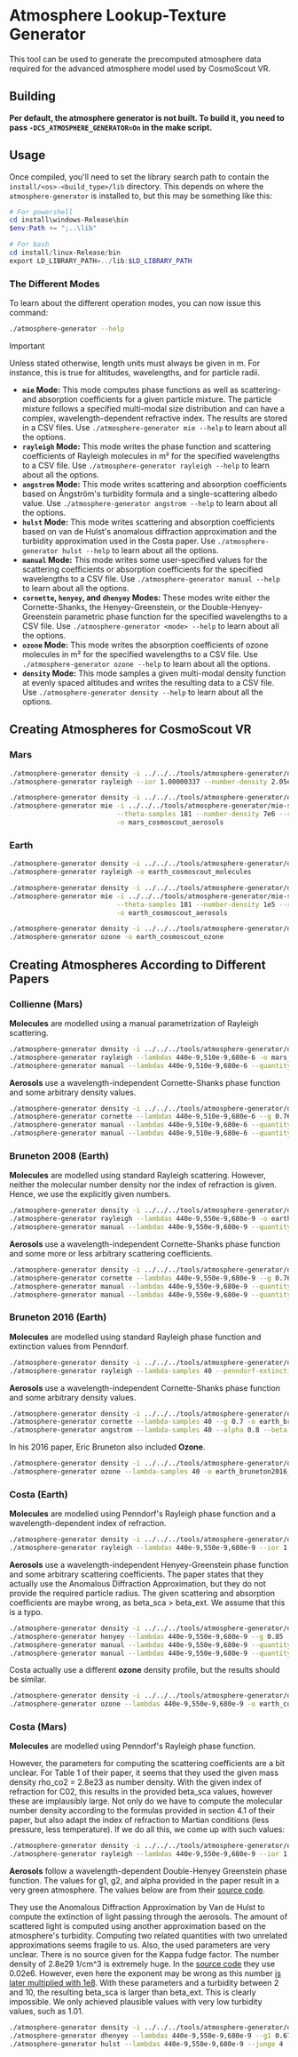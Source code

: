 <!-- 
SPDX-FileCopyrightText: German Aerospace Center (DLR) <cosmoscout@dlr.de>
SPDX-License-Identifier: CC-BY-4.0
 -->
 
 # Atmosphere Lookup-Texture Generator

This tool can be used to generate the precomputed atmosphere data required for the advanced atmosphere model used by CosmoScout VR.

## Building

**Per default, the atmosphere generator is not built.
To build it, you need to pass `-DCS_ATMOSPHERE_GENERATOR=On` in the make script.**

## Usage

Once compiled, you'll need to set the library search path to contain the `install/<os>-<build_type>/lib` directory.
This depends on where the `atmosphere-generator` is installed to, but this may be something like this:

```powershell
# For powershell
cd install\windows-Release\bin
$env:Path += ";..\lib"

# For bash
cd install/linux-Release/bin
export LD_LIBRARY_PATH=../lib:$LD_LIBRARY_PATH
```

### The Different Modes

To learn about the different operation modes, you can now issue this command:

```bash
./atmosphere-generator --help
```

> [!IMPORTANT]
> Unless stated otherwise, length units must always be given in m. For instance, this is true for altitudes, wavelengths, and for particle radii.

* **`mie` Mode:** This mode computes phase functions as well as scattering- and absorption coefficients for a given particle mixture. The particle mixture follows a specified multi-modal size distribution and can have a complex, wavelength-dependent refractive index. The results are stored in a CSV files. Use `./atmosphere-generator mie --help` to learn about all the options.
* **`rayleigh` Mode:** This mode writes the phase function and scattering coefficients of Rayleigh molecules in m² for the specified wavelengths to a CSV file. Use `./atmosphere-generator rayleigh --help` to learn about all the options.
* **`angstrom` Mode:** This mode writes scattering and absorption coefficients based on Ångström's turbidity formula and a single-scattering albedo value. Use `./atmosphere-generator angstrom --help` to learn about all the options.
* **`hulst` Mode:** This mode writes scattering and absorption coefficients based on van de Hulst's anomalous diffraction approximation and the turbidity approximation used in the Costa paper. Use `./atmosphere-generator hulst --help` to learn about all the options.
* **`manual` Mode:** This mode writes some user-specified values for the scattering coefficients or absorption coefficients for the specified wavelengths to a CSV file. Use `./atmosphere-generator manual --help` to learn about all the options.
* **`cornette`, `henyey`, and `dhenyey` Modes:** These modes write either the Cornette-Shanks, the Henyey-Greenstein, or the Double-Henyey-Greenstein parametric phase function for the specified wavelengths to a CSV file. Use `./atmosphere-generator <mode> --help` to learn about all the options.
* **`ozone` Mode:** This mode writes the absorption coefficients of ozone molecules in m² for the specified wavelengths to a CSV file. Use `./atmosphere-generator ozone --help` to learn about all the options.
* **`density` Mode:** This mode samples a given multi-modal density function at evenly spaced altitudes and writes the resulting data to a CSV file. Use `./atmosphere-generator density --help` to learn about all the options.


## Creating Atmospheres for CosmoScout VR

### Mars

```bash
./atmosphere-generator density -i ../../../tools/atmosphere-generator/density-settings/mars_cosmoscout_molecules.json -o mars_cosmoscout_molecules
./atmosphere-generator rayleigh --ior 1.00000337 --number-density 2.05e23 -o mars_cosmoscout_molecules

./atmosphere-generator density -i ../../../tools/atmosphere-generator/density-settings/mars_cosmoscout_aerosols.json -o mars_cosmoscout_aerosols
./atmosphere-generator mie -i ../../../tools/atmosphere-generator/mie-settings/mars_bimodal.json \
                           --theta-samples 181 --number-density 7e6 --radius-samples 10000 \
                           -o mars_cosmoscout_aerosols
```

### Earth

```bash
./atmosphere-generator density -i ../../../tools/atmosphere-generator/density-settings/earth_bruneton_molecules.json -o earth_cosmoscout_molecules
./atmosphere-generator rayleigh -o earth_cosmoscout_molecules

./atmosphere-generator density -i ../../../tools/atmosphere-generator/density-settings/earth_bruneton_aerosols.json -o earth_cosmoscout_aerosols
./atmosphere-generator mie -i ../../../tools/atmosphere-generator/mie-settings/earth_haze.json \
                           --theta-samples 181 --number-density 1e5 --radius-samples 10000 \
                           -o earth_cosmoscout_aerosols

./atmosphere-generator density -i ../../../tools/atmosphere-generator/density-settings/earth_bruneton_ozone.json -o earth_cosmoscout_ozone
./atmosphere-generator ozone -o earth_cosmoscout_ozone
```

## Creating Atmospheres According to Different Papers

### Collienne (Mars)

**Molecules** are modelled using a manual parametrization of Rayleigh scattering.

```bash
./atmosphere-generator density -i ../../../tools/atmosphere-generator/density-settings/mars_collienne_molecules.json -o mars_collienne_molecules
./atmosphere-generator rayleigh --lambdas 440e-9,510e-9,680e-6 -o mars_collienne_molecules
./atmosphere-generator manual --lambdas 440e-9,510e-9,680e-6 --quantity beta_sca --values 5.75e-6,13.57e-6,19.918e-6 -o mars_collienne_molecules_scattering
```

**Aerosols** use a wavelength-independent Cornette-Shanks phase function and some arbitrary density values.

```bash
./atmosphere-generator density -i ../../../tools/atmosphere-generator/density-settings/mars_collienne_aerosols.json -o mars_collienne_aerosols
./atmosphere-generator cornette --lambdas 440e-9,510e-9,680e-6 --g 0.76 -o mars_collienne_aerosols
./atmosphere-generator manual --lambdas 440e-9,510e-9,680e-6 --quantity beta_sca --values 3e-6 -o mars_collienne_aerosols_scattering
./atmosphere-generator manual --lambdas 440e-9,510e-9,680e-6 --quantity beta_abs --values 0 -o mars_collienne_aerosols_absorption
```

### Bruneton 2008 (Earth)

**Molecules** are modelled using standard Rayleigh scattering. However, neither the molecular number density nor the index of refraction is given. Hence, we use the explicitly given numbers.

```bash
./atmosphere-generator density -i ../../../tools/atmosphere-generator/density-settings/earth_bruneton_molecules.json -o earth_bruneton2008_molecules
./atmosphere-generator rayleigh --lambdas 440e-9,550e-9,680e-9 -o earth_bruneton2008_molecules
./atmosphere-generator manual --lambdas 440e-9,550e-9,680e-9 --quantity beta_sca --values 33.1e-6,15.5e-6,5.8e-6 -o earth_bruneton2008_molecules_scattering
```

**Aerosols** use a wavelength-independent Cornette-Shanks phase function and some more or less arbitrary scattering coefficients.

```bash
./atmosphere-generator density -i ../../../tools/atmosphere-generator/density-settings/earth_bruneton_aerosols.json -o earth_bruneton2008_aerosols
./atmosphere-generator cornette --lambdas 440e-9,550e-9,680e-9 --g 0.76 -o earth_bruneton2008_aerosols
./atmosphere-generator manual --lambdas 440e-9,550e-9,680e-9 --quantity beta_sca --values 2.1e-3 -o earth_bruneton2008_aerosols_scattering
./atmosphere-generator manual --lambdas 440e-9,550e-9,680e-9 --quantity beta_abs --values 2.1e-4 -o earth_bruneton2008_aerosols_absorption
```

### Bruneton 2016 (Earth)

**Molecules** are modelled using standard Rayleigh phase function and extinction values from Penndorf.

```bash
./atmosphere-generator density -i ../../../tools/atmosphere-generator/density-settings/earth_bruneton_molecules.json -o earth_bruneton2016_molecules
./atmosphere-generator rayleigh --lambda-samples 40 --penndorf-extinction -o earth_bruneton2016_molecules
```

**Aerosols** use a wavelength-independent Cornette-Shanks phase function and some arbitrary density values.

```bash
./atmosphere-generator density -i ../../../tools/atmosphere-generator/density-settings/earth_bruneton_aerosols.json -o earth_bruneton2016_aerosols
./atmosphere-generator cornette --lambda-samples 40 --g 0.7 -o earth_bruneton2016_aerosols
./atmosphere-generator angstrom --lambda-samples 40 --alpha 0.8 --beta 0.04 --single-scattering-albedo 0.8 --scale-height 1200 -o earth_bruneton2016_aerosols
```

In his 2016 paper, Eric Bruneton also included **Ozone**.

```bash
./atmosphere-generator density -i ../../../tools/atmosphere-generator/density-settings/earth_bruneton_ozone.json -o earth_bruneton2016_ozone
./atmosphere-generator ozone --lambda-samples 40 -o earth_bruneton2016_ozone
```

### Costa (Earth)

**Molecules** are modelled using Penndorf's Rayleigh phase function and a wavelength-dependent index of refraction.

```bash
./atmosphere-generator density -i ../../../tools/atmosphere-generator/density-settings/earth_bruneton_molecules.json -o earth_costa_molecules
./atmosphere-generator rayleigh --lambdas 440e-9,550e-9,680e-9 --ior 1.00028276,1.00027783,1.00027598 --penndorf-phase --depolarization 0.0279 --number-density 2.68731e25 -o earth_costa_molecules
```

**Aerosols** use a wavelength-independent Henyey-Greenstein phase function and some arbitrary scattering coefficients.
The paper states that they actually use the Anomalous Diffraction Approximation, but they do not provide the required particle radius.
The given scattering and absorption coefficients are maybe wrong, as beta_sca > beta_ext.
We assume that this is a typo.

```bash
./atmosphere-generator density -i ../../../tools/atmosphere-generator/density-settings/earth_bruneton_aerosols.json -o earth_costa_aerosols
./atmosphere-generator henyey --lambdas 440e-9,550e-9,680e-9 --g 0.85 -o earth_costa_aerosols
./atmosphere-generator manual --lambdas 440e-9,550e-9,680e-9 --quantity beta_sca --values 4e-5 -o earth_costa_aerosols_scattering
./atmosphere-generator manual --lambdas 440e-9,550e-9,680e-9 --quantity beta_abs --values 4e-6 -o earth_costa_aerosols_absorption
```

Costa actually use a different **ozone** density profile, but the results should be similar.

```bash
./atmosphere-generator density -i ../../../tools/atmosphere-generator/density-settings/earth_bruneton_ozone.json -o earth_costa_ozone
./atmosphere-generator ozone --lambdas 440e-9,550e-9,680e-9 -o earth_costa_ozone
```

### Costa (Mars)

**Molecules** are modelled using Penndorf's Rayleigh phase function.

However, the parameters for computing the scattering coefficients are a bit unclear.
For Table 1 of their paper, it seems that they used the given mass density rho_co2 = 2.8e23 as number density.
With the given index of refraction for C02, this results in the provided beta_sca values, however these are implausibly large.
Not only do we have to compute the molecular number density according to the formulas provided in section 4.1 of their paper, but also adapt the index of refraction to Martian conditions (less pressure, less temperature).
If we do all this, we come up with such values:

```bash
./atmosphere-generator density -i ../../../tools/atmosphere-generator/density-settings/mars_costa_molecules.json -o mars_costa_molecules
./atmosphere-generator rayleigh --lambdas 440e-9,550e-9,680e-9 --ior 1.00000337 --penndorf-phase --depolarization 0.09 --number-density 2.05e23 -o mars_costa_molecules
```

**Aerosols** follow a wavelength-dependent Double-Henyey Greenstein phase function.
The values for g1, g2, and alpha provided in the paper result in a very green atmosphere.
The values below are from their [source code](https://github.com/OpenSpace/OpenSpace/blob/integration/paper-atmosphere/data/assets/scene/solarsystem/planets/mars/atmosphere.asset#L80).

They use the Anomalous Diffraction Approximation by Van de Hulst to compute the extinction of light passing through the aerosols.
The amount of scattered light is computed using another approximation based on the atmosphere's turbidity.
Computing two related quantities with two unrelated approximations seems fragile to us.
Also, the used parameters are very unclear.
There is no source given for the Kappa fudge factor.
The number density of 2.8e29 1/cm^3 is extremely huge.
In the [source code](https://github.com/OpenSpace/OpenSpace/blob/integration/paper-atmosphere/data/assets/scene/solarsystem/planets/mars/atmosphere.asset#L72) they use 0.02e6.
However, even here the exponent may be wrong as this number [is later multiplied with 1e8](https://github.com/OpenSpace/OpenSpace/blob/integration/paper-atmosphere/modules/atmosphere/rendering/renderableatmosphere.cpp#L864).
With these parameters and a turbidity between 2 and 10, the resulting beta_sca is larger than beta_ext.
This is clearly impossible.
We only achieved plausible values with very low turbidity values, such as 1.01.

```bash
./atmosphere-generator density -i ../../../tools/atmosphere-generator/density-settings/mars_costa_aerosols.json -o mars_costa_aerosols
./atmosphere-generator dhenyey --lambdas 440e-9,550e-9,680e-9 --g1 0.67,0.4,0.03 --g2 0.094,0.094,0.094 --alpha 0.743,0.743,0.743 -o mars_costa_aerosols
./atmosphere-generator hulst --lambdas 440e-9,550e-9,680e-9 --junge 4 --number-density 0.02e8 --kappa 0.07,0.16,0.31 --turbidity 1.01 --radius 1.6e-6 -n 1.52 -k 0.013,0.006,0.001 -o mars_costa_aerosols
```